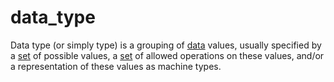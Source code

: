 # data_type

Data type (or simply type) is a grouping of [data](/computer_science/levels/00001/data.md) values, usually specified by a [set](/mathematics/definitions/00000/set.md) of possible values, a [set](/mathematics/definitions/00000/set.md) of allowed operations on these values, and/or a representation of these values as machine types.
